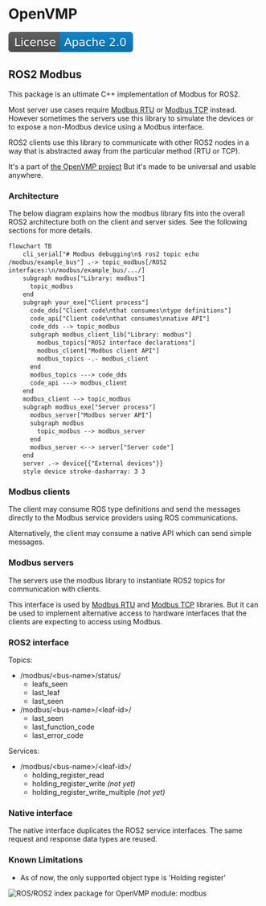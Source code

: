 # OpenVMP

[![License](./license.svg)](./LICENSE.txt)

## ROS2 Modbus

This package is an ultimate C++ implementation of Modbus for ROS2.

Most server use cases require
[Modbus RTU](https://github.com/openvmp/modbus_rtu) or
[Modbus TCP](https://github.com/openvmp/modbus_tcp) instead. However sometimes
the servers use this library to simulate the devices or to expose a non-Modbus
device using a Modbus interface.

ROS2 clients use this library to communicate with other ROS2 nodes in a way
that is abstracted away from the particular method (RTU or TCP).

It's a part of [the OpenVMP project](https://github.com/openvmp/openvmp)
But it's made to be universal and usable anywhere.

### Architecture

The below diagram explains how the modbus library fits into the overall ROS2
architecture both on the client and server sides. See the following sections for
more details.

```mermaid
flowchart TB
    cli_serial["# Modbus debugging\n$ ros2 topic echo /modbus/example_bus"] .-> topic_modbus[/ROS2 interfaces:\n/modbus/example_bus/.../]
    subgraph modbus["Library: modbus"]
      topic_modbus
    end
    subgraph your_exe["Client process"]
      code_dds["Client code\nthat consumes\ntype definitions"]
      code_api["Client code\nthat consumes\nnative API"]
      code_dds --> topic_modbus
      subgraph modbus_client_lib["Library: modbus"]
        modbus_topics["ROS2 interface declarations"]
        modbus_client["Modbus client API"]
        modbus_topics -.- modbus_client
      end
      modbus_topics ---> code_dds
      code_api ---> modbus_client
    end
    modbus_client --> topic_modbus
    subgraph modbus_exe["Server process"]
      modbus_server["Modbus server API"]
      subgraph modbus
        topic_modbus --> modbus_server
      end
      modbus_server <--> server["Server code"]
    end
    server .-> device{{"External devices"}}
    style device stroke-dasharray: 3 3
```

### Modbus clients

The client may consume ROS type definitions and send the messages directly to
the Modbus service providers using ROS communications.

Alternatively, the client may consume a native API which can send simple
messages.

### Modbus servers

The servers use the modbus library to instantiate ROS2 topics for communication
with clients.

This interface is used by [Modbus RTU](https://github.com/openvmp/modbus_rtu)
and [Modbus TCP](https://github.com/openvmp/modbus_tcp) libraries. But it can be
used to implement alternative access to hardware interfaces that the clients are
expecting to access using Modbus.

### ROS2 interface

Topics:

- /modbus/\<bus-name\>/status/
  - leafs_seen
  - last_leaf
  - last_seen
- /modbus/\<bus-name\>/\<leaf-id\>/
  - last_seen
  - last_function_code
  - last_error_code

Services:

- /modbus/\<bus-name\>/\<leaf-id\>/
  - holding_register_read
  - holding_register_write _(not yet)_
  - holding_register_write_multiple _(not yet)_

### Native interface

The native interface duplicates the ROS2 service interfaces.
The same request and response data types are reused.


### Known Limitations

- As of now, the only supported object type is 'Holding register'

![ROS/ROS2 index package for OpenVMP module: modbus](https://www.google-analytics.com/collect?v=1&tid=UA-242596187-2&cid=555&aip=1&t=event&ec=github&ea=md&dp=%2Readme.md&dt=ROS2%20package%20for%20modbus)
